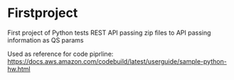 # Firstproject
First project of Python tests
REST API
passing zip files to API
passing information as QS params


Used as reference for code piprline:
https://docs.aws.amazon.com/codebuild/latest/userguide/sample-python-hw.html
